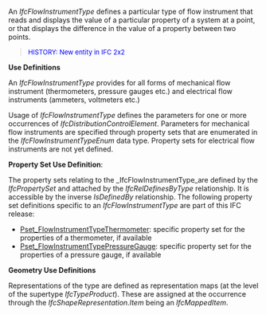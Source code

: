 ﻿An _IfcFlowInstrumentType_ defines a particular type of flow instrument that reads and displays the value of a particular property of a system at a point, or that displays the difference in the value of a property between two points.

> <font color="#0000ff" size="-1">HISTORY:
New entity in IFC 2x2</font>
> 


****Use Definitions****

An _IfcFlowInstrumentType_ provides for all forms of mechanical flow instrument (thermometers, pressure gauges etc.) and electrical flow instruments (ammeters, voltmeters etc.)

Usage of _IfcFlowInstrumentType_ defines the parameters for one or more occurrences of _IfcDistributionControlElement_. Parameters for mechanical flow instruments are specified through property sets that are enumerated in the _IfcFlowInstrumentTypeEnum_ data type. Property sets for electrical flow instruments are not yet defined.

****Property Set Use Definition****:

The property sets relating to the _IfcFlowInstrumentType_are defined by the _IfcPropertySet_ and attached by the _IfcRelDefinesByType_ relationship. It is accessible by the inverse _IsDefinedBy_ relationship. The following property set definitions specific to an _IfcFlowInstrumentType_ are part of this IFC release:

* [Pset_FlowInstrumentTypeThermometer](../../psd/IfcBuildingControlsDomain/Pset_FlowInstrumentTypeThermometer.xml): specific property set for the properties of a thermometer, if available 
* [Pset_FlowInstrumentTypePressureGauge](../../psd/IfcBuildingControlsDomain/Pset_FlowInstrumentTypePressureGauge.xml): specific property set for the properties of a pressure gauge, if available 

****Geometry Use Definitions****

Representations of the type are defined as representation maps (at the level of the supertype _IfcTypeProduct_). These are assigned at the occurrence through the _IfcShapeRepresentation.Item_ being an _IfcMappedItem_.